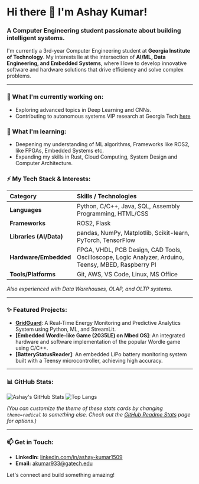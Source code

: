 # Hi there 👋 I'm Ashay Kumar!

### A Computer Engineering student passionate about building intelligent systems.

I'm currently a 3rd-year Computer Engineering student at **Georgia Institute of Technology**. My interests lie at the intersection of **AI/ML, Data Engineering, and Embedded Systems**, where I love to develop innovative software and hardware solutions that drive efficiency and solve complex problems.

---

### 🔭 What I'm currently working on:

*   Exploring advanced topics in Deep Learning and CNNs.
*   Contributing to autonomous systems VIP research at Georgia Tech [here](https://github.com/DMinha/vipteam4/tree/Final)

### 🌱 What I'm learning:

*   Deepening my understanding of ML algorithms, Frameworks like ROS2, like FPGAs, Embedded Systems etc.
*   Expanding my skills in Rust, Cloud Computing, System Design and Computer Architecture.

### ⚡ My Tech Stack & Interests:

| Category            | Skills / Technologies                                                                  |
| :------------------ | :------------------------------------------------------------------------------------- |
| **Languages**       | Python, C/C++, Java, SQL, Assembly Programming, HTML/CSS                             |
| **Frameworks**      | ROS2, Flask                                                                          |
| **Libraries (AI/Data)** | pandas, NumPy, Matplotlib, Scikit-learn, PyTorch, TensorFlow                         |
| **Hardware/Embedded**| FPGA, VHDL, PCB Design, CAD Tools, Oscilloscope, Logic Analyzer, Arduino, Teensy, MBED, Raspberry PI |
| **Tools/Platforms** | Git, AWS, VS Code, Linux, MS Office                                                |

*Also experienced with Data Warehouses, OLAP, and OLTP systems.*

---

### ✨ Featured Projects:

*   **[GridGuard](https://github.com/Ashay1504/GridGuard)**: A Real-Time Energy Monitoring and Predictive Analytics System using Python, ML, and   StreamLit.
*  **[Embedded Wordle-like Game (2035LE) on Mbed OS]**: An integrated hardware and software implementation of the popular Wordle game using C/C++.
*   **[BatteryStatusReader]**: An embedded LiPo battery monitoring system built with a Teensy microcontroller, achieving high accuracy.

---

### 📊 GitHub Stats:

![Ashay's GitHub Stats](https://github-readme-stats.vercel.app/api?username=Ashay1504&show_icons=true&theme=radical)
![Top Langs](https://github-readme-stats.vercel.app/api/top-langs/?username=Ashay1504&layout=compact&theme=radical)

*(You can customize the theme of these stats cards by changing `theme=radical` to something else. Check out the [GitHub Readme Stats](https://github.com/anuraghazra/github-readme-stats) page for options.)*

---

### 📫 Get in Touch:

*   **LinkedIn:** [linkedin.com/in/ashay-kumar1509](https://www.linkedin.com/in/ashay-kumar1509)
*   **Email:** [akumar933@gatech.edu](mailto:akumar933@gatech.edu)

Let's connect and build something amazing!
